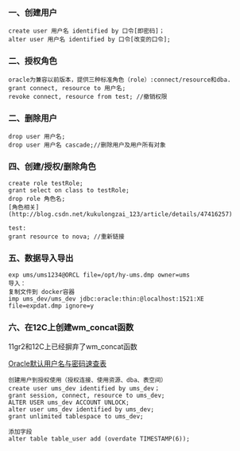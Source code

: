### 一、创建用户
```
create user 用户名 identified by 口令[即密码]；
alter user 用户名 identified by 口令[改变的口令];
```

### 二、授权角色
```
oracle为兼容以前版本，提供三种标准角色（role）:connect/resource和dba.
grant connect, resource to 用户名;
revoke connect, resource from test; //撤销权限
```

### 二、删除用户
```
drop user 用户名;
drop user 用户名 cascade;//删除用户及用户所有对象
```

### 四、创建/授权/删除角色
```
create role testRole;
grant select on class to testRole;
drop role 角色名;
[角色相关](http://blog.csdn.net/kukulongzai_123/article/details/47416257)

test:
grant resource to nova; //重新链接
```

### 五、数据导入导出
```
exp ums/ums1234@ORCL file=/opt/hy-ums.dmp owner=ums
导入：
复制文件到 docker容器
imp ums_dev/ums_dev jdbc:oracle:thin:@localhost:1521:XE  file=expdat.dmp ignore=y
```

### 六、在12C上创建wm_concat函数
11gr2和12C上已经摒弃了wm_concat函数

[](http://blog.csdn.net/wenzhongyan/article/details/43149757)
[Oracle默认用户名与密码速查表](http://blog.csdn.net/haiross/article/details/21296745)

```
创建用户到授权使用（授权连接、使用资源、dba、表空间）
create user ums_dev identified by ums_dev；
grant session, connect, resource to ums_dev;
ALTER USER ums_dev ACCOUNT UNLOCK;
alter user ums_dev identified by ums_dev;
grant unlimited tablespace to ums_dev;
```

```
添加字段
alter table table_user add (overdate TIMESTAMP(6));
```